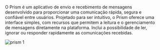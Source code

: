 O Prism é um aplicativo de envio e recebimento de mensagens
desenvolvido para proporcionar uma comunicação rápida,
segura e confiável entre usuários. Projetado para ser intuitivo,
o Prism oferece uma interface simples, com recursos que permitem
a leitura e o gerenciamento de mensagens diretamente na plataforma.
Inclui a possibilidade de ler, ignorar ou responder rapidamente
as comunicações recebidas.
        
![prism 1](https://github.com/user-attachments/assets/d8dc9679-7fef-4c35-a52f-64eae14b3870)
